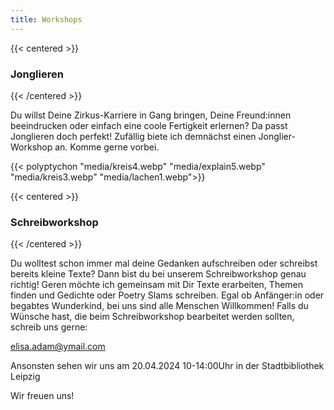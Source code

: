 ```yaml
---
title: Workshops
---
```

{{< centered >}}
### Jonglieren
{{< /centered  >}}

Du willst Deine Zirkus-Karriere in Gang bringen, Deine Freund:innen beeindrucken oder einfach eine coole Fertigkeit erlernen?
Da passt Jonglieren doch perfekt! Zufällig biete ich demnächst einen Jonglier-Workshop an. Komme gerne vorbei.


{{< polyptychon "media/kreis4.webp" "media/explain5.webp" "media/kreis3.webp" "media/lachen1.webp">}}

{{< centered >}}
### Schreibworkshop
{{< /centered  >}}

Du wolltest schon immer mal deine Gedanken aufschreiben oder schreibst bereits kleine Texte?
Dann bist du bei unserem Schreibworkshop genau richtig!
Geren möchte ich gemeinsam mit Dir Texte erarbeiten, Themen finden und Gedichte oder Poetry Slams schreiben.
Egal ob Anfänger:in oder begabtes Wunderkind, bei uns sind alle Menschen Willkommen!
Falls du Wünsche hast, die beim Schreibworkshop bearbeitet werden sollten, schreib uns gerne:

elisa.adam@ymail.com

Ansonsten sehen wir uns am 20.04.2024
10-14:00Uhr in der Stadtbibliothek Leipzig

Wir freuen uns!
